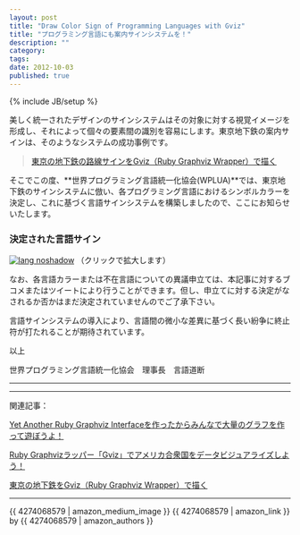 ```yaml
---
layout: post
title: "Draw Color Sign of Programming Languages with Gviz"
title: "プログラミング言語にも案内サインシステムを！"
description: ""
category: 
tags: 
date: 2012-10-03
published: true
---
```

{% include JB/setup %}


美しく統一されたデザインのサインシステムはその対象に対する視覚イメージを形成し、それによって個々の要素間の識別を容易にします。東京地下鉄の案内サインは、そのようなシステムの成功事例です。

> [東京の地下鉄の路線サインをGviz（Ruby Graphviz Wrapper）で描く](http://melborne.github.com/2012/10/03/draw-metro-logos-with-gviz/ '東京の地下鉄の路線サインをGviz（Ruby Graphviz Wrapper）で描く')

そこでこの度、**世界プログラミング言語統一化協会(WPLUA)**では、東京地下鉄のサインシステムに倣い、各プログラミング言語におけるシンボルカラーを決定し、これに基づく言語サインシステムを構築しましたので、ここにお知らせいたします。




### 決定された言語サイン

<a href="{{ site.url }}/assets/images/2012/langlogo.png" rel="lightbox" title="Programming Language Sign System"><img src="{{ site.url }}/assets/images/2012/langlogo.png" alt="lang noshadow" /></a>
（クリックで拡大します）



なお、各言語カラーまたは不在言語についての異議申立ては、本記事に対するブコメまたはツイートにより行うことができます。但し、申立てに対する決定がなされるか否かはまだ決定されていませんのでご了承下さい。

言語サインシステムの導入により、言語間の微小な差異に基づく長い紛争に終止符が打たれることが期待されています。

以上

世界プログラミング言語統一化協会　理事長　言語道断

----

<script src="https://gist.github.com/3815566.js?file=lang_logo.rb"></script>

----

関連記事：

[Yet Another Ruby Graphviz Interfaceを作ったからみんなで大量のグラフを作って遊ぼうよ！](http://melborne.github.com/2012/09/25/ruby-plus-graphviz-should-eql-gviz/ 'Yet Another Ruby Graphviz Interfaceを作ったからみんなで大量のグラフを作って遊ぼうよ！')

[Ruby Graphvizラッパー「Gviz」でアメリカ合衆国をデータビジュアライズしよう！](http://melborne.github.com/2012/09/27/usstates-map-data-vasualization-with-gviz/ 'Ruby Graphvizラッパー「Gviz」でアメリカ合衆国をデータビジュアライズしよう！')

[東京の地下鉄をGviz（Ruby Graphviz Wrapper）で描く](http://melborne.github.com/2012/10/02/draw-metro-map-with-gviz/ '東京の地下鉄をGviz（Ruby Graphviz Wrapper）で描く')

----

{{ 4274068579 | amazon_medium_image }}
{{ 4274068579 | amazon_link }} by {{ 4274068579 | amazon_authors }}

